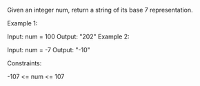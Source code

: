 Given an integer num, return a string of its base 7 representation.

 

Example 1:

Input: num = 100
Output: "202"
Example 2:

Input: num = -7
Output: "-10"
 

Constraints:

-107 <= num <= 107